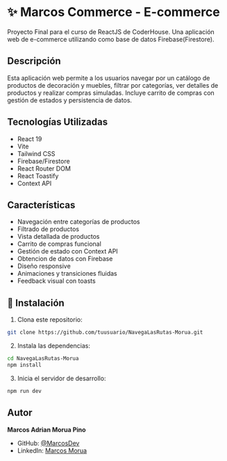 # ✨ Marcos Commerce - E-commerce

Proyecto Final para el curso de ReactJS de CoderHouse. Una aplicación web de e-commerce utilizando como base de datos Firebase(Firestore).

## Descripción

Esta aplicación web permite a los usuarios navegar por un catálogo de productos de decoración y muebles, filtrar por categorías, ver detalles de productos y realizar compras simuladas. Incluye carrito de compras con gestión de estados y persistencia de datos.

## Tecnologías Utilizadas

- React 19
- Vite
- Tailwind CSS
- Firebase/Firestore
- React Router DOM
- React Toastify
- Context API

## Características

- Navegación entre categorías de productos
- Filtrado de productos
- Vista detallada de productos
- Carrito de compras funcional
- Gestión de estado con Context API
- Obtencion de datos con Firebase
- Diseño responsive
- Animaciones y transiciones fluidas
- Feedback visual con toasts

## 🚀 Instalación

1. Clona este repositorio:

```bash
git clone https://github.com/tuusuario/NavegaLasRutas-Morua.git
```

2. Instala las dependencias:

```bash
cd NavegaLasRutas-Morua
npm install
```

3. Inicia el servidor de desarrollo:

```bash
npm run dev
```

## Autor

**Marcos Adrian Morua Pino**

- GitHub: [@MarcosDev](https://github.com/MarcosDevYT)
- LinkedIn: [Marcos Morua](https://www.linkedin.com/in/marcos-morua-a7b326295)
